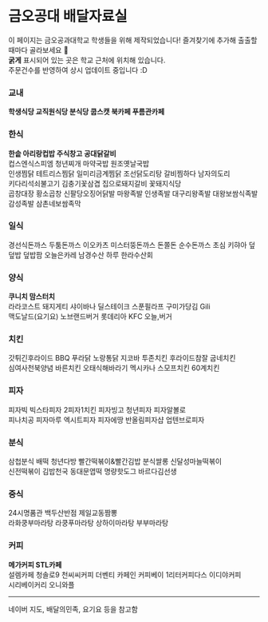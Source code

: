 # 금오공대 배달자료실
이 페이지는 금오공과대학교 학생들을 위해 제작되었습니다! 즐겨찾기에 추가해 출출할때마다 골라보세요 🌟  
**굵게** 표시되어 있는 곳은 학교 근처에 위치해 있습니다.  
주문건수를 반영하여 상시 업데이트 중입니다 :D

### 교내
**학생식당 교직원식당 분식당 쿱스캣 북카페 푸름관카페**

### 한식
**한솥 아리랑컵밥 주식창고 공대닭갈비**  
컵스엔식스피엠 청년찌개 마약국밥 원조옛날국밥   
인생찜닭 테트리스찜닭 일미리금계찜닭 조선닭도리탕 갈비찜하다 남자의도리  
키다리석쇠불고기 김충기꽃삼겹 집으로돼지갈비 꽃돼지식당   
곱창대장 황소곱창 신팔당오징어닭발 
마왕족발 인생족발 대구리왕족발 대왕보쌈식족발 감성족발 삼촌네보쌈족막

### 일식
경선식돈까스 두툼돈까스 이오카츠 미스터뚱돈까스 돈쫄돈 순수돈까스
초심 키햐아 덮덮밥 덮밥팜 오늘은카레
남경수산 하루 한라수산회

### 양식
**쿠니치 맘스터치**  
라라코스트 돼지게티 샤이바나 딜스테이크 스푼필라프 구미가당김 Gili  
맥도날드(요기요) 노브랜드버거 롯데리아 KFC 오늘,버거  

### 치킨
갓튀긴후라이드 BBQ 푸라닭 노랑통닭 지코바 투존치킨 후라이드참잘 굽네치킨  
심여사천북양념 바른치킨 오태식해바라기 멕시카나 스모프치킨 60계치킨

### 피자
피자빅 빅스타피자 2피자1치킨 피자빙고 청년피자 피자알볼로  
피나치공 피자마루 엑시트피자 피자에땅 반올림피자샵 업텐브로피자 

### 분식
삼첩분식 배떡 청년다방 빨간떡볶이&빨간김밥 분식쌀롱 신달성마늘떡볶이  
신전떡볶이 김밥천국 동대문엽떡 명량핫도그 바르다김선생  

### 중식
24시명품관 백두산반점 제일교동짬뽕  
라화쿵부마라탕 라쿵푸마라탕 상하이마라탕 부부마라탕

### 커피
**메가커피 STL카페**  
설렘카페 청솔로9 천씨씨커피  더벤티 카페인 커피베이 1리터커피다스 이디야커피  
시리베이커리 오니와플 

---
네이버 지도, 배달의민족, 요기요 등을 참고함

